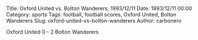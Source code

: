 Title: Oxford United vs. Bolton Wanderers, 1993/12/11
Date: 1993/12/11 00:00
Category: sports
Tags: football, football scores, Oxford United, Bolton Wanderers
Slug: oxford-united-vs-bolton-wanderers
Author: carbonero


Oxford United 0 - 2 Bolton Wanderers
